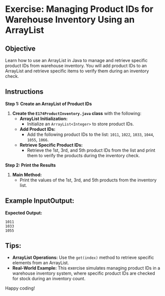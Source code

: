 # Exercise: Managing Product IDs for Warehouse Inventory Using an ArrayList

## Objective
Learn how to use an ArrayList in Java to manage and retrieve specific product IDs from warehouse inventory. You will add product IDs to an ArrayList and retrieve specific items to verify them during an inventory check.

## Instructions

**Step 1: Create an ArrayList of Product IDs**

1. **Create the `E174ProductInventory.java` class** with the following:
    - **ArrayList Initialization:**
        - Initialize an `ArrayList<Integer>` to store product IDs.
    - **Add Product IDs:**
        - Add the following product IDs to the list: `1011`, `1022`, `1033`, `1044`, `1055`, `1066`.
    - **Retrieve Specific Product IDs:**
        - Retrieve the 1st, 3rd, and 5th product IDs from the list and print them to verify the products during the inventory check.

**Step 2: Print the Results**

1. **Main Method:**
    - Print the values of the 1st, 3rd, and 5th products from the inventory list.

## Example InputOutput:

**Expected Output:**

```plaintext
1011
1033
1055
```

## Tips:

- **ArrayList Operations:** Use the `get(index)` method to retrieve specific elements from an ArrayList.
- **Real-World Example:** This exercise simulates managing product IDs in a warehouse inventory system, where specific product IDs are checked for stock during an inventory count.

Happy coding!
